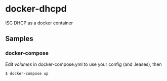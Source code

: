 # docker-dhcpd
ISC DHCP as a docker container

## Samples
### docker-compose
Edit *volumes* in docker-compose.yml to use your config (and .leases), then

```shell
$ docker-compose up
```
